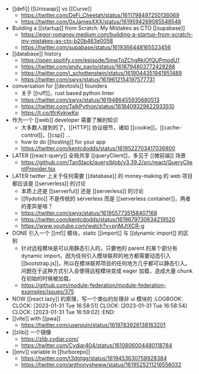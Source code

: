 - [[defi]] [[Uniswap]] vs [[Curve]]
	- https://twitter.com/DeFi_Cheetah/status/1611798497250136069
	- https://twitter.com/0xJamesXXX/status/1619594269085548548
- Building a [[startup]] from Scratch: My Mistakes as CTO [[supabase]]
	- https://egor-romanov.medium.com/building-a-startup-from-scratch-my-mistakes-as-cto-b20b463e0058
	- https://twitter.com/supabase/status/1619366448165523456
- [[database]] history
	- https://open.spotify.com/episode/5mwTqZChgRkiOfQUPmodU1
	- https://twitter.com/andy_pavlo/status/1618794803772428288
	- https://twitter.com/j_schottenstein/status/1619044351941951489
	- https://twitter.com/swyx/status/1619612154197577731
- conversation for [[devtools]] founders
	- 关于 [[ruff]]，rust based python linter
	- https://twitter.com/swyx/status/1619486455935680513
	- https://twitter.com/TalkPython/status/1618409329622933510
	- https://t.co/tfcKykiwKp
- 作为一个 [[web]] developer 需要了解的知识
	- 大多数人提到的了，[[HTTP]] 协议细节，诸如 [[cookie]]，[[cache-control]]，[[csp]] ...
	- how to do [[hosting]] for your app
	- https://twitter.com/kentcdodds/status/1619522703417036800
- LATER [[react-query]] 全局共享 [[queryClient]]，多见于 [[微前端]] 场景
	- https://github.com/TanStack/query/blob/v3.39.2/src/react/QueryClientProvider.tsx
- LATER twitter 上关于任何需要 [[database]] 的 money-making 的 web 项目都应该是 [[serverless]] 的讨论
	- 本质上还是 [[serverful]] 还是 [[serverless]] 的讨论
	- [[flydotio]] 不是传统的 serverless 而是 [[serverless container]]，两者的差异是啥？
	- https://twitter.com/swyx/status/1619557735158407168
	- https://twitter.com/kentcdodds/status/1619679730634219520
	- https://www.youtube.com/watch?v=prjMJtXCR-g
- DONE 引入一个 [[mf]] 模块，static [[import]] 与 [[dynamic import]] 的区别
	- 针对远程模块是可以用静态引入的，只要他的 parent 的某个部分有 dynamic import。因为任何引入模块联邦的地方都需要动态引入 [[bootstrap.js]]，所以在模块联邦项目的任何地方几乎都可以静态引入。问题在于这种方式引入会使得远程模块变成 eager 加载，造成大量 chunk 在初始的时候被加载。
	- https://github.com/module-federation/module-federation-examples/issues/375
- NOW [[react.lazy]] 的原理，写一个类似的处理非 ui 模块的
  :LOGBOOK:
  CLOCK: [2023-01-31 Tue 16:58:51]
  CLOCK: [2023-01-31 Tue 16:58:54]
  CLOCK: [2023-01-31 Tue 16:59:02]
  :END:
- [[vite]] with [[pwa]]
	- https://twitter.com/userquin/status/1619783926138163201
- [[zlib]] 一个镜像
	- https://zlib.cydiar.com/
	- https://twitter.com/Cydiar404/status/1610806004480118784
- [[env]] variable in [[turborepo]]
	- https://twitter.com/t3dotgg/status/1619453630758928384
	- https://twitter.com/anthonysheww/status/1619525211216556032